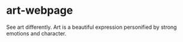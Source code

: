 # art-webpage
See art differently.
Art is a beautiful expression personified by strong emotions and character.